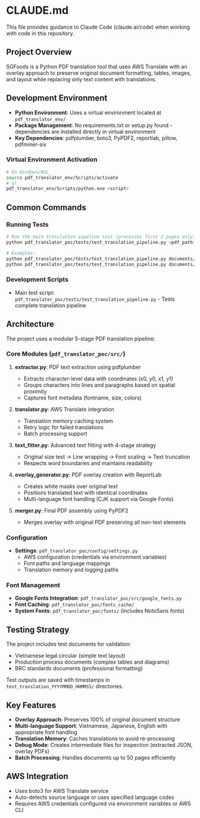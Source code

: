 # CLAUDE.md

This file provides guidance to Claude Code (claude.ai/code) when working with code in this repository.

## Project Overview

SGFoods is a Python PDF translation tool that uses AWS Translate with an overlay approach to preserve original document formatting, tables, images, and layout while replacing only text content with translations.

## Development Environment

- **Python Environment**: Uses a virtual environment located at `pdf_translator_env/`
- **Package Management**: No requirements.txt or setup.py found - dependencies are installed directly in virtual environment
- **Key Dependencies**: pdfplumber, boto3, PyPDF2, reportlab, pillow, pdfminer-six

### Virtual Environment Activation
```bash
# On Windows/WSL
source pdf_translator_env/Scripts/activate
# or
pdf_translator_env/Scripts/python.exe <script>
```

## Common Commands

### Running Tests
```bash
# Run the main translation pipeline test (processes first 2 pages only)
python pdf_translator_poc/tests/test_translation_pipeline.py <pdf_path> [-t target_language] [--debug]

# Examples:
python pdf_translator_poc/tests/test_translation_pipeline.py documents/circular.pdf -t en
python pdf_translator_poc/tests/test_translation_pipeline.py documents/circular.pdf -t ja --debug
```

### Development Scripts
- Main test script: `pdf_translator_poc/tests/test_translation_pipeline.py` - Tests complete translation pipeline

## Architecture

The project uses a modular 5-stage PDF translation pipeline:

### Core Modules (`pdf_translator_poc/src/`)

1. **extractor.py**: PDF text extraction using pdfplumber
   - Extracts character-level data with coordinates (x0, y0, x1, y1)
   - Groups characters into lines and paragraphs based on spatial proximity
   - Captures font metadata (fontname, size, colors)

2. **translator.py**: AWS Translate integration 
   - Translation memory caching system
   - Retry logic for failed translations
   - Batch processing support

3. **text_fitter.py**: Advanced text fitting with 4-stage strategy
   - Original size test → Line wrapping → Font scaling → Text truncation
   - Respects word boundaries and maintains readability

4. **overlay_generator.py**: PDF overlay creation with ReportLab
   - Creates white masks over original text
   - Positions translated text with identical coordinates
   - Multi-language font handling (CJK support via Google Fonts)

5. **merger.py**: Final PDF assembly using PyPDF2
   - Merges overlay with original PDF preserving all non-text elements

### Configuration

- **Settings**: `pdf_translator_poc/config/settings.py`
  - AWS configuration (credentials via environment variables)
  - Font paths and language mappings
  - Translation memory and logging paths

### Font Management

- **Google Fonts Integration**: `pdf_translator_poc/src/google_fonts.py`
- **Font Caching**: `pdf_translator_poc/fonts_cache/`
- **System Fonts**: `pdf_translator_poc/fonts/` (includes NotoSans fonts)

## Testing Strategy

The project includes test documents for validation:
- Vietnamese legal circular (simple text layout)
- Production process documents (complex tables and diagrams) 
- BRC standards documents (professional formatting)

Test outputs are saved with timestamps in `test_translation_YYYYMMDD_HHMMSS/` directories.

## Key Features

- **Overlay Approach**: Preserves 100% of original document structure
- **Multi-language Support**: Vietnamese, Japanese, English with appropriate font handling
- **Translation Memory**: Caches translations to avoid re-processing
- **Debug Mode**: Creates intermediate files for inspection (extracted JSON, overlay PDFs)
- **Batch Processing**: Handles documents up to 50 pages efficiently

## AWS Integration

- Uses boto3 for AWS Translate service
- Auto-detects source language or uses specified language codes
- Requires AWS credentials configured via environment variables or AWS CLI